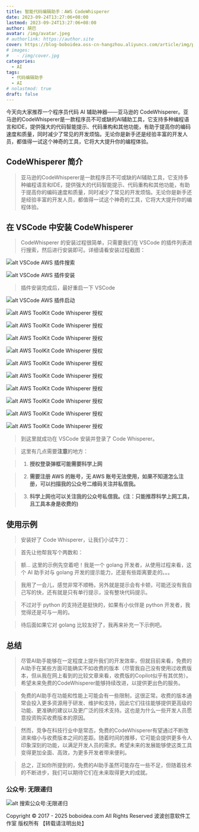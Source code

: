 ```yaml
---
title: 智能代码编辑助手：AWS CodeWhisperer
date: 2023-09-24T13:27:06+08:00
lastmod: 2023-09-24T13:27:06+08:00
author: 胡巴
avatar: /img/avatar.jpeg
# authorlink: https://author.site
cover: https://blog-boboidea.oss-cn-hangzhou.aliyuncs.com/article/img/posts/aws_code_whisperer/00068-1425983429.0-masterpiece%2C%20best%20quality%2C%20solo%2C_a%20girl%20fly%20in%20the%20sky%2C%20there%20is%20a%20gold%20cycle%20above%20her%20head%2C%20she%20has%20%28wings%29%2C%20upper%20body%2C%20magic.jpg
# images:
#   - /img/cover.jpg
categories:
  - AI
tags:
  - 代码编辑助手
  - AI
# nolastmod: true
draft: false
---
```


今天向大家推荐一个程序员代码 AI 辅助神器——亚马逊的 CodeWhisperer。亚马逊的CodeWhisperer是一款程序员不可或缺的AI辅助工具，它支持多种编程语言和IDE，提供强大的代码智能提示、代码重构和其他功能，有助于提高你的编码速度和质量，同时减少了常见的开发烦恼。无论你是新手还是经验丰富的开发人员，都值得一试这个神奇的工具，它将大大提升你的编程体验。

<!--more-->

## CodeWhisperer 简介

> 亚马逊的CodeWhisperer是一款程序员不可或缺的AI辅助工具，它支持多种编程语言和IDE，提供强大的代码智能提示、代码重构和其他功能，有助于提高你的编码速度和质量，同时减少了常见的开发烦恼。无论你是新手还是经验丰富的开发人员，都值得一试这个神奇的工具，它将大大提升你的编程体验。

## 在 VSCode 中安装 CodeWhisperer

> CodeWhisperer 的安装过程很简单，只需要我们在 VSCode 的插件列表进行搜索，然后进行安装即可。详细请看安装过程截图：

![alt VSCode AWS 插件搜索](https://blog-boboidea.oss-cn-hangzhou.aliyuncs.com/article/img/posts/aws_code_whisperer/aws_toolkit_search.PNG)

![alt VSCode AWS 插件安装](https://blog-boboidea.oss-cn-hangzhou.aliyuncs.com/article/img/posts/aws_code_whisperer/aws_toolkit_install.PNG)


> 插件安装完成后，最好重启一下 VSCode

![alt VSCode AWS 插件启动](https://blog-boboidea.oss-cn-hangzhou.aliyuncs.com/article/img/posts/aws_code_whisperer/aws_toolkit_start.PNG)

![alt AWS ToolKit Code Whisperer 授权](https://blog-boboidea.oss-cn-hangzhou.aliyuncs.com/article/img/posts/aws_code_whisperer/aws_toolkit_auth.PNG)

![alt AWS ToolKit Code Whisperer 授权](https://blog-boboidea.oss-cn-hangzhou.aliyuncs.com/article/img/posts/aws_code_whisperer/aws_toolkit_auth1.PNG)

![alt AWS ToolKit Code Whisperer 授权](https://blog-boboidea.oss-cn-hangzhou.aliyuncs.com/article/img/posts/aws_code_whisperer/aws_toolkit_auth2.PNG)

![alt AWS ToolKit Code Whisperer 授权](https://blog-boboidea.oss-cn-hangzhou.aliyuncs.com/article/img/posts/aws_code_whisperer/aws_toolkit_auth3.PNG)

![alt AWS ToolKit Code Whisperer 授权](https://blog-boboidea.oss-cn-hangzhou.aliyuncs.com/article/img/posts/aws_code_whisperer/aws_toolkit_auth4.PNG)

![alt AWS ToolKit Code Whisperer 授权](https://blog-boboidea.oss-cn-hangzhou.aliyuncs.com/article/img/posts/aws_code_whisperer/aws_toolkit_auth5.PNG)

![alt AWS ToolKit Code Whisperer 授权](https://blog-boboidea.oss-cn-hangzhou.aliyuncs.com/article/img/posts/aws_code_whisperer/aws_toolkit_auth6.PNG)

![alt AWS ToolKit Code Whisperer 授权](https://blog-boboidea.oss-cn-hangzhou.aliyuncs.com/article/img/posts/aws_code_whisperer/aws_toolkit_auth7.PNG)

![alt AWS ToolKit Code Whisperer 授权](https://blog-boboidea.oss-cn-hangzhou.aliyuncs.com/article/img/posts/aws_code_whisperer/aws_toolkit_auth8.PNG)

![alt AWS ToolKit Code Whisperer 授权](https://blog-boboidea.oss-cn-hangzhou.aliyuncs.com/article/img/posts/aws_code_whisperer/aws_toolkit_auth9.PNG)

> 到这里就成功在 VSCode 安装并登录了 Code Whisperer。

> 这里有几点需要**注意**的地方：

> 1. **授权登录弹框可能需要科学上网**

> 2. **需要注册 AWS 的账号，无 AWS 账号无法使用，如果不知道怎么注册，可以扫描我的公众号二维码关注并私信我。**

> 3. **科学上网也可以关注我的公众号私信我。(注：只能推荐科学上网工具，且工具本身是收费的)**

## 使用示例

> 安装好了 Code Whisperer，让我们小试牛刀：

> 首先让他帮我写个两数和：

> 额... 这里的示例先空着吧！我是一个 golang 开发者，从使用过程来看，这个 AI 助手对与 golang 开发的提示能力，还是有些距离要走的。。。

> 我用了一会儿，感觉非常不顺畅，另外就是提示会有卡顿，可能还没有我自己写的快，还有就是只有单行提示，没有整块代码提示。

> 不过对于 python 的支持还是挺快的，如果有小伙伴是 python 开发者，我觉得还是可与一用的。

> 待后面如果它对 golang 比较友好了，我再来补充一下示例吧。

## 总结

> 尽管AI助手能够在一定程度上提升我们的开发效率，但就目前来看，免费的AI助手在某些方面可能确实不如收费的版本（尽管我自己没有使用过收费版本，但从我在网上看到的比较文章来看，收费版的Copilot似乎有其优势）。希望未来免费的CodeWhisperer能够持续改进，以提供更出色的服务。

> 免费的AI助手在功能和性能上可能会有一些限制，这很正常。收费的版本通常会投入更多资源用于研发、维护和支持，因此它们往往能够提供更高级的功能、更准确的建议以及更广泛的技术支持。这也是为什么一些开发人员愿意投资购买收费版本的原因。

> 然而，竞争在科技行业中是常态，免费的CodeWhisperer有望通过不断改进来缩小与收费版本之间的差距。随着时间的推移，它可能会提供更多令人印象深刻的功能，以满足开发人员的需求。希望未来的发展能够使这类工具变得更加全面、高效，为更多开发者带来便利。

> 总之，正如你所提到的，免费的AI助手虽然可能存在一些不足，但随着技术的不断进步，我们可以期待它们在未来取得更大的成就。

<!--qr_code-->

### 公众号: 无限递归

![alt 搜索公众号:无限递归](https://blog-boboidea.oss-cn-hangzhou.aliyuncs.com/article/img/gongzhonghao.jpeg "无限递归")

<!--declare-declare-->

Copyright &copy; 2017 - 2025 boboidea.com All Rights Reserved 波波创意软件工作室 版权所有 【转载请注明出处】

